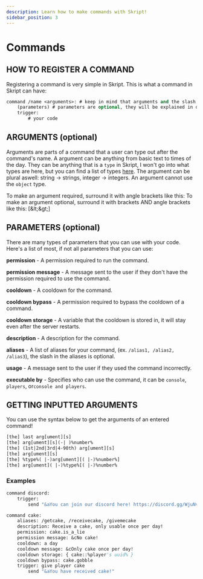 ```yaml
---
description: Learn how to make commands with Skript!
sidebar_position: 3
---
```


# Commands

## HOW TO REGISTER A COMMAND

Registering a command is very simple in Skript. This is what a command in Skript can have:

```vb
command /name <arguments>: # keep in mind that arguments and the slash before the command name are optional
    (parameters) # parameters are optional, they will be explained in detail later
    trigger:
        # your code
```

## ARGUMENTS \(optional\)

Arguments are parts of a command that a user can type out after the command's name. A argument can be anything from basic text to times of the day. They can be anything that is a `type` in Skript, I won't go into what types are here, but you can find a list of types [here](https://docs.skunity.com/syntax/types). The argument can be plural aswell: string -&gt; strings, integer -&gt; integers. An argument cannot use the `object` type.

To make an argument required, surround it with angle brackets like this: To make an argument optional, surround it with brackets AND angle brackets like this: \[\&lt;\&gt;\]

## PARAMETERS \(optional\)

There are many types of parameters that you can use with your code. Here's a list of most, if not all parameters that you can use:

**permission** - A permission required to run the command.

**permission message** - A message sent to the user if they don't have the permission required to use the command.

**cooldown** - A cooldown for the command.

**cooldown bypass** - A permission required to bypass the cooldown of a command.

**cooldown storage** - A variable that the cooldown is stored in, it will stay even after the server restarts.

**description** - A description for the command.

**aliases** - A list of aliases for your command, \(ex. `/alias1, /alias2, /alias3`\), the slash in the aliases is optional.

**usage** - A message sent to the user if they used the command incorrectly.

**executable by** - Specifies who can use the command, it can be `console`, `players`, or`console and players`.

## GETTING INPUTTED ARGUMENTS

You can use the syntax below to get the arguments of an entered command!

```vb
[the] last arg[ument][s]
[the] arg[ument][s](-| )%number%
[the] (1st|2nd|3rd|4-90th) arg[ument][s]
[the] arg[ument][s]
[the] %type%( |-)arg[ument][( |-)%number%]
[the] arg[ument]( |-)%type%[( |-)%number%
```

### Examples

```vb
command discord:
    trigger:
        send "&aYou can join our discord here! https://discord.gg/WjuNvdM"
```

```vb
command cake:
    aliases: /getcake, /receivecake, /givemecake
    description: Receive a cake, only usable once per day!
    permission: cake.is_a_lie
    permission message: &cNo cake!
    cooldown: a day
    cooldown message: &cOnly cake once per day!
    cooldown storage: { cake::%player's uuid% }
    cooldown bypass: cake.gobble
    trigger: give player cake
        send "&aYou have received cake!"
```
